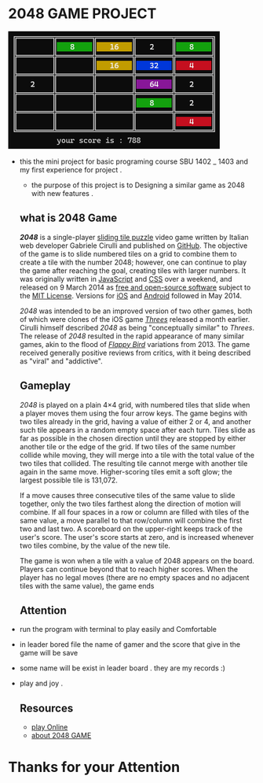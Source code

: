 # 2048 GAME PROJECT 

![My Image](img1.png)

* this the mini project for basic programing course SBU 1402 _ 1403 and my first experience for project .

  * the purpose of this project is to Designing a similar game as 2048 with new features .

  ## what is 2048 Game 

  ***2048*** is a single-player [sliding tile puzzle](https://en.wikipedia.org/wiki/Sliding_puzzle) video game written by Italian web developer Gabriele Cirulli and published on [GitHub](https://en.wikipedia.org/wiki/GitHub). The objective of the game is to slide numbered tiles on a grid to combine them to create a tile with the number 2048; however, one can continue to play the game after reaching the goal, creating tiles with larger numbers. It was originally written in [JavaScript](https://en.wikipedia.org/wiki/JavaScript) and [CSS](https://en.wikipedia.org/wiki/CSS) over a weekend, and released on 9 March 2014 as [free and open-source software](https://en.wikipedia.org/wiki/Free_and_open-source_software) subject to the [MIT License](https://en.wikipedia.org/wiki/MIT_License). Versions for [iOS](https://en.wikipedia.org/wiki/IOS) and [Android](https://en.wikipedia.org/wiki/Android_(operating_system)) followed in May 2014.

  *2048* was intended to be an improved version of two other games, both of which were clones of the iOS game *[Threes](https://en.wikipedia.org/wiki/Threes)* released a month earlier. Cirulli himself described *2048* as being "conceptually similar" to *Threes*. The release of *2048* resulted in the rapid appearance of many similar games, akin to the flood of *[Flappy Bird](https://en.wikipedia.org/wiki/Flappy_Bird)* variations from 2013. The game received generally positive reviews from critics, with it being described as "viral" and "addictive".

  ## Gameplay 

  *2048* is played on a plain 4×4 grid, with numbered tiles that slide when a player moves them using the four arrow keys. The game begins with two tiles already in the grid, having a value of either 2 or 4, and another such tile appears in a random empty space after each turn. Tiles slide as far as possible in the chosen direction until they are stopped by either another tile or the edge of the grid. If two tiles of the same number collide while moving, they will merge into a tile with the total value of the two tiles that collided. The resulting tile cannot merge with another tile again in the same move. Higher-scoring tiles emit a soft glow; the largest possible tile is 131,072.

  If a move causes three consecutive tiles of the same value to slide together, only the two tiles farthest along the direction of motion will combine. If all four spaces in a row or column are filled with tiles of the same value, a move parallel to that row/column will combine the first two and last two. A scoreboard on the upper-right keeps track of the user's score. The user's score starts at zero, and is increased whenever two tiles combine, by the value of the new tile.

  The game is won when a tile with a value of 2048 appears on the board. Players can continue beyond that to reach higher scores. When the player has no legal moves (there are no empty spaces and no adjacent tiles with the same value), the game ends

  ## Attention

* run the program with terminal to play easily and Comfortable

* in leader bored file the name of gamer and the score that give in the game will be save 

* some name will be exist in leader board . they are my records :)

* play and joy .

  ## Resources 

  * [play Online ](https://2048game.com/)
  *  [about 2048 GAME](https://2048game.com/)



# Thanks for your Attention 
